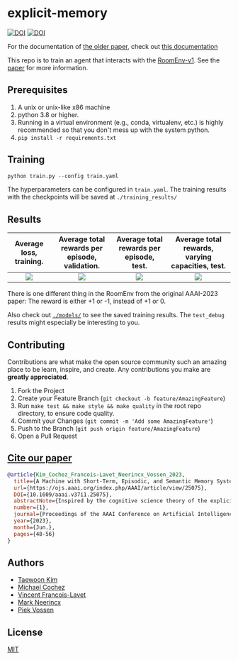 # explicit-memory

[![DOI](https://img.shields.io/badge/Paper-PDF-red.svg)](https://doi.org/10.1609/aaai.v37i1.25075)
[![DOI](https://zenodo.org/badge/411241603.svg)](https://zenodo.org/badge/latestdoi/411241603)

For the documentation of [the older paper](https://arxiv.org/abs/2204.01611), check out
[this documentation](./v0/README-v0.md)

This repo is to train an agent that interacts with the [RoomEnv-v1](https://github.com/tae898/room-env).
See the [paper](https://doi.org/10.1609/aaai.v37i1.25075) for more information.

## Prerequisites

1. A unix or unix-like x86 machine
1. python 3.8 or higher.
1. Running in a virtual environment (e.g., conda, virtualenv, etc.) is highly recommended so that you don't mess up with the system python.
1. `pip install -r requirements.txt`

## Training

```python
python train.py --config train.yaml
```

The hyperparameters can be configured in `train.yaml`. The training results with the
checkpoints will be saved at `./training_results/`

## Results

|                 Average loss, training.                 |           Average total rewards per episode, validation.           |              Average total rewards per episode, test.               |           Average total rewards, varying capacities, test.           |
| :-----------------------------------------------------: | :----------------------------------------------------------------: | :-----------------------------------------------------------------: | :------------------------------------------------------------------: |
| ![](./figures/des_size=l-capacity=32-train_loss-v1.png) | ![](./figures/des_size=l-capacity=32-val_total_reward_mean-v1.png) | ![](./figures/des_size=l-capacity=32-test_total_reward_mean-v1.png) | ![](./figures/des_size=l-capacity=all-test_total_reward_mean-v1.png) |

There is one different thing in the RoomEnv from the original AAAI-2023 paper: The reward is either +1 or -1, instead of +1 or 0.

Also check out [`./models/`](./models) to see the saved training results. The `test_debug`
results might especially be interesting to you.

## Contributing

Contributions are what make the open source community such an amazing place to be learn, inspire, and create. Any contributions you make are **greatly appreciated**.

1. Fork the Project
1. Create your Feature Branch (`git checkout -b feature/AmazingFeature`)
1. Run `make test && make style && make quality` in the root repo directory, to ensure code quality.
1. Commit your Changes (`git commit -m 'Add some AmazingFeature'`)
1. Push to the Branch (`git push origin feature/AmazingFeature`)
1. Open a Pull Request

## [Cite our paper](https://doi.org/10.1609/aaai.v37i1.25075)

```bibtex
@article{Kim_Cochez_Francois-Lavet_Neerincx_Vossen_2023, 
  title={A Machine with Short-Term, Episodic, and Semantic Memory Systems}, volume={37}, 
  url={https://ojs.aaai.org/index.php/AAAI/article/view/25075}, 
  DOI={10.1609/aaai.v37i1.25075}, 
  abstractNote={Inspired by the cognitive science theory of the explicit human memory systems, we have modeled an agent with short-term, episodic, and semantic memory systems, each of which is modeled with a knowledge graph. To evaluate this system and analyze the behavior of this agent, we designed and released our own reinforcement learning agent environment, “the Room”, where an agent has to learn how to encode, store, and retrieve memories to maximize its return by answering questions. We show that our deep Q-learning based agent successfully learns whether a short-term memory should be forgotten, or rather be stored in the episodic or semantic memory systems. Our experiments indicate that an agent with human-like memory systems can outperform an agent without this memory structure in the environment.}, 
  number={1}, 
  journal={Proceedings of the AAAI Conference on Artificial Intelligence}, author={Kim, Taewoon and Cochez, Michael and Francois-Lavet, Vincent and Neerincx, Mark and Vossen, Piek}, 
  year={2023}, 
  month={Jun.}, 
  pages={48-56} 
}
```

## Authors

- [Taewoon Kim](https://taewoon.kim/)
- [Michael Cochez](https://www.cochez.nl/)
- [Vincent Francois-Lavet](http://vincent.francois-l.be/)
- [Mark Neerincx](https://ocw.tudelft.nl/teachers/m_a_neerincx/)
- [Piek Vossen](https://vossen.info/)

## License

[MIT](https://choosealicense.com/licenses/mit/)
